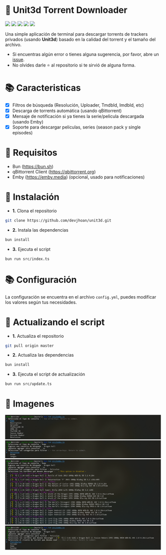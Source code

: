 # 🎠 Unit3d Torrent Downloader

<p>
  <img src="https://img.shields.io/badge/typescript-%23007ACC.svg?style=flat&logo=typescript&logoColor=white" />
	<img src="https://img.shields.io/badge/Bun-%23000000.svg?style=flat&logo=bun&logoColor=white" />
	<img src="https://img.shields.io/badge/qBitorrrent-2F67BA?style=flat&logo=qbittorrent&logoColor=white" />
	<img src="https://img.shields.io/badge/Emby-52B54B?style=flat&logo=emby&logoColor=white" />
	<img src="https://img.shields.io/badge/The%20Movie%20Database-darkcyan?style=flat&logo=themoviedatabase&logoColor=white" />
</p>

Una simple aplicación de terminal para descargar torrents de trackers privados (usando **Unit3d**) basado en la calidad del torrent y el tamaño del archivo.

- Si encuentras algún error o tienes alguna sugerencia, por favor, abre un [issue](https://github.com/devjhoan/unit3d/issues).
- No olvides darle ⭐️ al repositorio si te sirvió de alguna forma.

# 📚 Caracteristicas

- [x] Filtros de búsqueda (Resolución, Uploader, TmdbId, ImdbId, etc)
- [x] Descarga de torrents automática (usando qBittorrent)
- [x] Mensaje de notificación si ya tienes la serie/pelicula descargada (usando Emby)
- [x] Soporte para descargar peliculas, series (season pack y single episodes)

# 🧩 Requisitos

- Bun (https://bun.sh)
- qBittorrent Client (https://qbittorrent.org)
- Emby (https://emby.media) (opcional, usado para notificaciones)

# 🚀 Instalación

-	**1.** Clona el repositorio

```bash
git clone https://github.com/devjhoan/unit3d.git
```

- **2.** Instala las dependencias

```bash
bun install
```

- **3.** Ejecuta el script

```bash
bun run src/index.ts
```

# 📚 Configuración

La configuración se encuentra en el archivo `config.yml`, puedes modificar los valores según tus necesidades.

# 🚧 Actualizando el script

- **1.** Actualiza el repositorio

```bash
git pull origin master
```

- **2.** Actualiza las dependencias

```bash
bun install
```

- **3.** Ejecuta el script de actualización

```bash
bun run src/update.ts
```

# 📸 Imagenes

![Select Query](./images/select-query.png)
![Select Category](./images/select-category.png)
![Select Torrents](./images/select-torrent.png)
![Select Client](./images/select-client.png)
